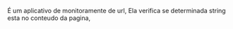 É um aplicativo de monitoramente de url,
Ela verifica se determinada string esta no conteudo da pagina,